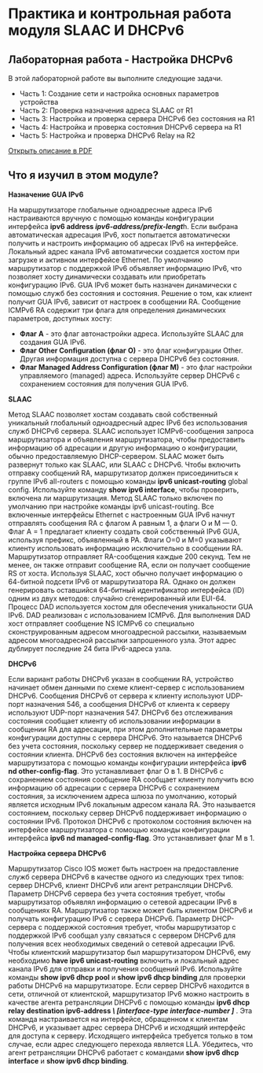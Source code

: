 # Практика и контрольная работа модуля SLAAC И DHCPv6

<!-- 8.5.1 -->
## Лабораторная работа - Настройка DHCPv6
В этой лабораторной работе вы выполните следующие задачи.

- Часть 1: Создание сети и настройка основных параметров устройства
- Часть 2: Проверка назначения адреса SLAAC от R1
- Часть 3: Настройка и проверка сервера DHCPv6 без состояния на R1
- Часть 4: Настройка и проверка состояния DHCPv6 сервера на R1
- Часть 5: Настройка и проверка DHCPv6 Relay на R2

[Открыть описание в PDF](./assets/8.5.1-lab---configure-dhcpv6_ru-RU.pdf)

<!-- 8.5.2 -->
## Что я изучил в этом модуле?
**Назначение GUA IPv6**

На маршрутизаторе глобальные одноадресные адреса IPv6 настраиваются вручную с помощью команды конфигурации интерфейса **ipv6 address *ipv6-address/prefix-lengt***h. Если выбрана автоматическая адресация IPv6, хост попытается автоматически получить и настроить информацию об адресах IPv6 на интерфейсе. Локальный адрес канала IPv6 автоматически создается хостом при загрузке и активном интерфейсе Ethernet. По умолчанию маршрутизатор с поддержкой IPv6 объявляет информацию IPv6, что позволяет хосту динамически создавать или приобретать конфигурацию IPv6. GUA IPv6 может быть назначен динамически с помощью служб без состояния и состояния. Решение о том, как клиент получит GUA IPv6, зависит от настроек в сообщении RA. Сообщение ICMPv6 RA содержит три флага для определения динамических параметров, доступных хосту:

- **Флаг А** - это флаг автонастройки адреса. Используйте SLAAC для создания GUA IPv6.
- **Флаг Other Configuration (флаг O)** - это флаг конфигурации Other. Другая информация доступна с сервера DHCPv6 без состояния.
- **Флаг Managed Address Configuration (флаг M)** - это флаг настройки управляемого (managed) адреса. Используйте сервер DHCPv6 с сохранением состояния для получения GUA IPv6.


**SLAAC**

Метод SLAAC позволяет хостам создавать свой собственный уникальный глобальный одноадресный адрес IPv6 без использования служб DHCPv6 сервера. SLAAC использует ICMPv6-сообщения запроса маршрутизатора и объявления маршрутизатора, чтобы предоставить информацию об адресации и другую информацию о конфигурации, обычно предоставляемую DHCP-сервером. SLAAC может быть развернут только как SLAAC, или SLAAC с DHCPv6. Чтобы включить отправку сообщений RA, маршрутизатор должен присоединиться к группе IPv6 all-routers с помощью команды **ipv6 unicast-routing** global config. Используйте команду **show ipv6 interface**, чтобы проверить, включена ли маршрутизация. Метод SLAAC только включен по умолчанию при настройке команды ipv6 unicast-routing. Все включенные интерфейсы Ethernet с настроенным GUA IPv6 начнут отправлять сообщения RA с флагом A равным 1, а флаги O и M — 0. Флаг A = 1 предлагает клиенту создать свой собственный IPv6 GUA, используя префикс, объявленный в РА. Флаги O=0 и M=0 указывают клиенту использовать информацию исключительно в сообщении RA. Маршрутизатор отправляет RA-сообщения каждые 200 секунд. Тем не менее, он также отправит сообщение RA, если он получает сообщение RS от хоста. Используя SLAAC, хост обычно получает информацию о 64-битной подсети IPv6 от маршрутизатора RA. Однако он должен генерировать оставшийся 64-битный идентификатор интерфейса (ID) одним из двух методов: случайно сгенерированный или EUI-64. Процесс DAD используется хостом для обеспечения уникальности GUA IPv6. DAD реализован с использованием ICMPv6. Для выполнения DAD хост отправляет сообщение NS ICMPv6 со специально сконструированным адресом многоадресной рассылки, называемым адресом многоадресной рассылки запрошенного узла. Этот адрес дублирует последние 24 бита IPv6-адреса узла.

**DHCPv6**

Если вариант работы DHCPv6 указан в сообщении RA, устройство начинает обмен данными по схеме клиент-сервер с использованием DHCPv6. Сообщения DHCPv6 от сервера к клиенту используют UDP-порт назначения 546, а сообщения DHCPv6 от клиента к серверу используют UDP-порт назначения 547. DHCPv6 без отслеживания состояния сообщает клиенту об использовании информации в сообщении RA для адресации, при этом дополнительные параметры конфигурации доступны с сервера DHCPv6. Это называется DHCPv6 без учета состояния, поскольку сервер не поддерживает сведения о состоянии клиента. DHCPv6 без состояния включен на интерфейсе маршрутизатора с помощью команды конфигурации интерфейса **ipv6 nd other-config-flag**. Это устанавливает флаг O в 1. В DHCPv6 с сохранением состояния сообщение RA сообщает клиенту получить всю информацию об адресации с сервера DHCPv6 с сохранением состояния, за исключением адреса шлюза по умолчанию, который является исходным IPv6 локальным адресом канала RA. Это называется состоянием, поскольку сервер DHCPv6 поддерживает информацию о состоянии IPv6. Протокол DHCPv6 с протоколом состояния включен на интерфейсе маршрутизатора с помощью команды конфигурации интерфейса **ipv6 nd managed-config-flag**. Это устанавливает флаг M в 1.

**Настройка сервера DHCPv6**

Маршрутизатор Cisco IOS может быть настроен на предоставление служб сервера DHCPv6 в качестве одного из следующих трех типов: сервер DHCPv6, клиент DHCPv6 или агент ретрансляции DHCPv6. Параметр DHCPv6 сервера без учета состояния требует, чтобы маршрутизатор объявлял информацию о сетевой адресации IPv6 в сообщениях RA. Маршрутизатор также может быть клиентом DHCPv6 и получать конфигурацию IPv6 с сервера DHCPv6. Параметр DHCP-сервера с поддержкой состояния требует, чтобы маршрутизатор с поддержкой IPv6 сообщал узлу связаться с сервером DHCPv6 для получения всех необходимых сведений о сетевой адресации IPv6. Чтобы клиентский маршрутизатор был маршрутизатором DHCPv6, ему необходимо **have ipv6 unicast-routing** включить и локальный адрес канала IPv6 для отправки и получения сообщений IPv6. Используйте команды **show ipv6 dhcp pool** и **show ipv6 dhcp binding** для проверки работы DHCPv6 на маршрутизаторе. Если сервер DHCPv6 находится в сети, отличной от клиентской, маршрутизатор IPv6 можно настроить в качестве агента ретрансляции DHCPv6 с помощью команды **ipv6 dhcp relay destination ipv6-address *\ [interface-type interface-number ]*** . Эта команда настраивается на интерфейсе, обращенном к клиентам DHCPv6, и указывает адрес сервера DHCPv6 и исходящий интерфейс для доступа к серверу. Исходящего интерфейса требуется только в том случае, если адрес следующего перехода является LLA. Убедитесь, что агент ретрансляции DHCPv6 работает с командами **show ipv6 dhcp interface** и **show ipv6 dhcp binding**.


<!--8.5.3
Контрольная по модулю - SLAAC и DHCPv6-->
